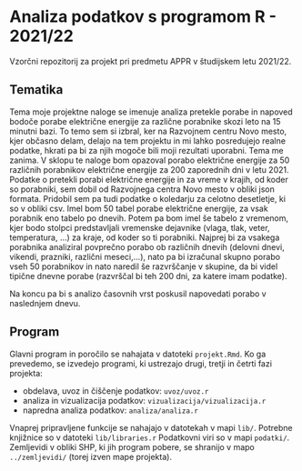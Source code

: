 # Analiza podatkov s programom R - 2021/22

Vzorčni repozitorij za projekt pri predmetu APPR v študijskem letu 2021/22. 

## Tematika

Tema moje projektne naloge se imenuje analiza pretekle porabe in napoved bodoče porabe električne energije za različne porabnike skozi leto na 15 minutni bazi.
To temo sem si izbral, ker na Razvojnem centru Novo mesto, kjer občasno delam, delajo na tem projektu in mi lahko posredujejo realne podatke, hkrati pa bi za njih mogoče bili moji rezultati uporabni. 
Tema me zanima. V sklopu te naloge bom opazoval porabo električne energije za 50 različnih porabnikov električne energije za 200 zaporednih dni v letu 2021.  Podatke o pretekli porabi električne energije in za vreme v krajih, od koder so porabniki, sem dobil od Razvojnega centra Novo mesto v obliki json formata.
Pridobil sem pa tudi podatke o koledarju za celotno desetletje, ki so v obliki csv. 
Imel bom 50 tabel porabe električne energije, za vsak porabnik eno tabelo po dnevih. Potem pa bom imel še tabelo z vremenom, kjer bodo stolpci predstavljali vremenske dejavnike (vlaga, tlak, veter, temperatura, ...) za kraje, od koder so ti porabniki. 
Najprej bi za vsakega porabnika analiziral povprečno porabo ob različnih dnevih (delovni dnevi, vikendi, prazniki, različni meseci,...), nato pa bi izračunal skupno porabo vseh 50 porabnikov in nato naredil še razvrščanje v skupine, da bi videl tipične dnevne porabe (razvrščal bi teh 200 dni, za katere imam podatke).

Na koncu pa bi s  analizo časovnih vrst poskusil napovedati porabo v naslednjem dnevu. 


## Program

Glavni program in poročilo se nahajata v datoteki `projekt.Rmd`.
Ko ga prevedemo, se izvedejo programi, ki ustrezajo drugi, tretji in četrti fazi projekta:

* obdelava, uvoz in čiščenje podatkov: `uvoz/uvoz.r`
* analiza in vizualizacija podatkov: `vizualizacija/vizualizacija.r`
* napredna analiza podatkov: `analiza/analiza.r`

Vnaprej pripravljene funkcije se nahajajo v datotekah v mapi `lib/`.
Potrebne knjižnice so v datoteki `lib/libraries.r`
Podatkovni viri so v mapi `podatki/`.
Zemljevidi v obliki SHP, ki jih program pobere,
se shranijo v mapo `../zemljevidi/` (torej izven mape projekta).
